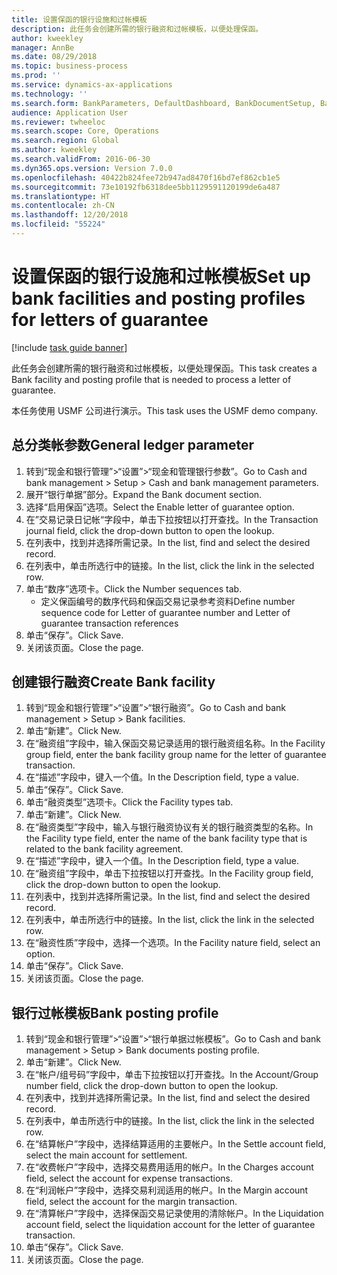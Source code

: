 ```yaml
---
title: 设置保函的银行设施和过帐模板
description: 此任务会创建所需的银行融资和过帐模板，以便处理保函。
author: kweekley
manager: AnnBe
ms.date: 08/29/2018
ms.topic: business-process
ms.prod: ''
ms.service: dynamics-ax-applications
ms.technology: ''
ms.search.form: BankParameters, DefaultDashboard, BankDocumentSetup, BankDocumentPosting
audience: Application User
ms.reviewer: twheeloc
ms.search.scope: Core, Operations
ms.search.region: Global
ms.author: kweekley
ms.search.validFrom: 2016-06-30
ms.dyn365.ops.version: Version 7.0.0
ms.openlocfilehash: 40422b824fee72b947ad8470f16bd7ef862cb1e5
ms.sourcegitcommit: 73e10192fb6318dee5bb1129591120199de6a487
ms.translationtype: HT
ms.contentlocale: zh-CN
ms.lasthandoff: 12/20/2018
ms.locfileid: "55224"
---
```

# <a name="set-up-bank-facilities-and-posting-profiles-for-letters-of-guarantee"></a><span data-ttu-id="c1dd8-103">设置保函的银行设施和过帐模板</span><span class="sxs-lookup"><span data-stu-id="c1dd8-103">Set up bank facilities and posting profiles for letters of guarantee</span></span>

[!include [task guide banner](../../includes/task-guide-banner.md)]

<span data-ttu-id="c1dd8-104">此任务会创建所需的银行融资和过帐模板，以便处理保函。</span><span class="sxs-lookup"><span data-stu-id="c1dd8-104">This task creates a Bank facility and posting profile that is needed to process a letter of guarantee.</span></span>



<span data-ttu-id="c1dd8-105">本任务使用 USMF 公司进行演示。</span><span class="sxs-lookup"><span data-stu-id="c1dd8-105">This task uses the USMF demo company.</span></span> 




## <a name="general-ledger-parameter"></a><span data-ttu-id="c1dd8-106">总分类帐参数</span><span class="sxs-lookup"><span data-stu-id="c1dd8-106">General ledger parameter</span></span>
1. <span data-ttu-id="c1dd8-107">转到“现金和银行管理”>“设置”>“现金和管理银行参数”。</span><span class="sxs-lookup"><span data-stu-id="c1dd8-107">Go to Cash and bank management > Setup > Cash and bank management parameters.</span></span>
2. <span data-ttu-id="c1dd8-108">展开“银行单据”部分。</span><span class="sxs-lookup"><span data-stu-id="c1dd8-108">Expand the Bank document section.</span></span>
3. <span data-ttu-id="c1dd8-109">选择“启用保函”选项。</span><span class="sxs-lookup"><span data-stu-id="c1dd8-109">Select the Enable letter of guarantee option.</span></span>
4. <span data-ttu-id="c1dd8-110">在”交易记录日记帐“字段中，单击下拉按钮以打开查找。</span><span class="sxs-lookup"><span data-stu-id="c1dd8-110">In the Transaction journal field, click the drop-down button to open the lookup.</span></span>
5. <span data-ttu-id="c1dd8-111">在列表中，找到并选择所需记录。</span><span class="sxs-lookup"><span data-stu-id="c1dd8-111">In the list, find and select the desired record.</span></span>
6. <span data-ttu-id="c1dd8-112">在列表中，单击所选行中的链接。</span><span class="sxs-lookup"><span data-stu-id="c1dd8-112">In the list, click the link in the selected row.</span></span>
7. <span data-ttu-id="c1dd8-113">单击“数序”选项卡。</span><span class="sxs-lookup"><span data-stu-id="c1dd8-113">Click the Number sequences tab.</span></span>
    * <span data-ttu-id="c1dd8-114">定义保函编号的数序代码和保函交易记录参考资料</span><span class="sxs-lookup"><span data-stu-id="c1dd8-114">Define number sequence code for Letter of guarantee number and Letter of guarantee transaction references</span></span>  
8. <span data-ttu-id="c1dd8-115">单击“保存”。</span><span class="sxs-lookup"><span data-stu-id="c1dd8-115">Click Save.</span></span>
9. <span data-ttu-id="c1dd8-116">关闭该页面。</span><span class="sxs-lookup"><span data-stu-id="c1dd8-116">Close the page.</span></span>

## <a name="create-bank-facility"></a><span data-ttu-id="c1dd8-117">创建银行融资</span><span class="sxs-lookup"><span data-stu-id="c1dd8-117">Create Bank facility</span></span>
1. <span data-ttu-id="c1dd8-118">转到“现金和银行管理”>“设置”>“银行融资”。</span><span class="sxs-lookup"><span data-stu-id="c1dd8-118">Go to Cash and bank management > Setup > Bank facilities.</span></span>
2. <span data-ttu-id="c1dd8-119">单击“新建”。</span><span class="sxs-lookup"><span data-stu-id="c1dd8-119">Click New.</span></span>
3. <span data-ttu-id="c1dd8-120">在“融资组”字段中，输入保函交易记录适用的银行融资组名称。</span><span class="sxs-lookup"><span data-stu-id="c1dd8-120">In the Facility group field, enter the bank facility group name for the letter of guarantee transaction.</span></span>
4. <span data-ttu-id="c1dd8-121">在“描述”字段中，键入一个值。</span><span class="sxs-lookup"><span data-stu-id="c1dd8-121">In the Description field, type a value.</span></span>
5. <span data-ttu-id="c1dd8-122">单击“保存”。</span><span class="sxs-lookup"><span data-stu-id="c1dd8-122">Click Save.</span></span>
6. <span data-ttu-id="c1dd8-123">单击“融资类型”选项卡。</span><span class="sxs-lookup"><span data-stu-id="c1dd8-123">Click the Facility types tab.</span></span>
7. <span data-ttu-id="c1dd8-124">单击“新建”。</span><span class="sxs-lookup"><span data-stu-id="c1dd8-124">Click New.</span></span>
8. <span data-ttu-id="c1dd8-125">在“融资类型”字段中，输入与银行融资协议有关的银行融资类型的名称。</span><span class="sxs-lookup"><span data-stu-id="c1dd8-125">In the Facility type field, enter the name of the bank facility type that is related to the bank facility agreement.</span></span>
9. <span data-ttu-id="c1dd8-126">在“描述”字段中，键入一个值。</span><span class="sxs-lookup"><span data-stu-id="c1dd8-126">In the Description field, type a value.</span></span>
10. <span data-ttu-id="c1dd8-127">在“融资组”字段中，单击下拉按钮以打开查找。</span><span class="sxs-lookup"><span data-stu-id="c1dd8-127">In the Facility group field, click the drop-down button to open the lookup.</span></span>
11. <span data-ttu-id="c1dd8-128">在列表中，找到并选择所需记录。</span><span class="sxs-lookup"><span data-stu-id="c1dd8-128">In the list, find and select the desired record.</span></span>
12. <span data-ttu-id="c1dd8-129">在列表中，单击所选行中的链接。</span><span class="sxs-lookup"><span data-stu-id="c1dd8-129">In the list, click the link in the selected row.</span></span>
13. <span data-ttu-id="c1dd8-130">在“融资性质”字段中，选择一个选项。</span><span class="sxs-lookup"><span data-stu-id="c1dd8-130">In the Facility nature field, select an option.</span></span>
14. <span data-ttu-id="c1dd8-131">单击“保存”。</span><span class="sxs-lookup"><span data-stu-id="c1dd8-131">Click Save.</span></span>
15. <span data-ttu-id="c1dd8-132">关闭该页面。</span><span class="sxs-lookup"><span data-stu-id="c1dd8-132">Close the page.</span></span>

## <a name="bank-posting-profile"></a><span data-ttu-id="c1dd8-133">银行过帐模板</span><span class="sxs-lookup"><span data-stu-id="c1dd8-133">Bank posting profile</span></span>
1. <span data-ttu-id="c1dd8-134">转到“现金和银行管理”>“设置”>“银行单据过帐模板”。</span><span class="sxs-lookup"><span data-stu-id="c1dd8-134">Go to Cash and bank management > Setup > Bank documents posting profile.</span></span>
2. <span data-ttu-id="c1dd8-135">单击“新建”。</span><span class="sxs-lookup"><span data-stu-id="c1dd8-135">Click New.</span></span>
3. <span data-ttu-id="c1dd8-136">在“帐户/组号码”字段中，单击下拉按钮以打开查找。</span><span class="sxs-lookup"><span data-stu-id="c1dd8-136">In the Account/Group number field, click the drop-down button to open the lookup.</span></span>
4. <span data-ttu-id="c1dd8-137">在列表中，找到并选择所需记录。</span><span class="sxs-lookup"><span data-stu-id="c1dd8-137">In the list, find and select the desired record.</span></span>
5. <span data-ttu-id="c1dd8-138">在列表中，单击所选行中的链接。</span><span class="sxs-lookup"><span data-stu-id="c1dd8-138">In the list, click the link in the selected row.</span></span>
6. <span data-ttu-id="c1dd8-139">在“结算帐户”字段中，选择结算适用的主要帐户。</span><span class="sxs-lookup"><span data-stu-id="c1dd8-139">In the Settle account field, select the main account for settlement.</span></span>
7. <span data-ttu-id="c1dd8-140">在“收费帐户”字段中，选择交易费用适用的帐户。</span><span class="sxs-lookup"><span data-stu-id="c1dd8-140">In the Charges account field, select the account for expense transactions.</span></span>
8. <span data-ttu-id="c1dd8-141">在“利润帐户”字段中，选择交易利润适用的帐户。</span><span class="sxs-lookup"><span data-stu-id="c1dd8-141">In the Margin account field, select the account for the margin transaction.</span></span>
9. <span data-ttu-id="c1dd8-142">在“清算帐户”字段中，选择保函交易记录使用的清除帐户。</span><span class="sxs-lookup"><span data-stu-id="c1dd8-142">In the Liquidation account field, select the liquidation account for the letter of guarantee transaction.</span></span> 
10. <span data-ttu-id="c1dd8-143">单击“保存”。</span><span class="sxs-lookup"><span data-stu-id="c1dd8-143">Click Save.</span></span>
11. <span data-ttu-id="c1dd8-144">关闭该页面。</span><span class="sxs-lookup"><span data-stu-id="c1dd8-144">Close the page.</span></span>

